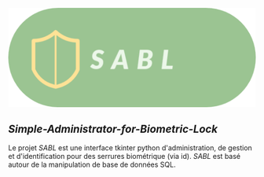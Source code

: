 ![](https://raw.githubusercontent.com/NospEnterprise/ressources/main/imageonline-co-roundcorner.png)
## *Simple-Administrator-for-Biometric-Lock*
Le projet *SABL* est une interface tkinter python d'administration, de gestion et d'identification pour des serrures biométrique (via id).
*SABL* est basé autour de la manipulation de base de données SQL.
